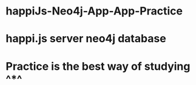 # happiJs-Neo4j-App-App-Practice

# happi.js server neo4j database 
 
# Practice is the best way of studying ^*^
